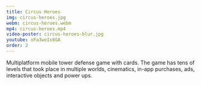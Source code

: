 ```yaml
---
title: Circus Heroes
img: circus-heroes.jpg
webm: circus-heroes.webm
mp4: circus-heroes.mp4
video-poster: circus-heroes-blur.jpg
youtube: oFa3weIx8GA
order: 2
---
```

Multiplatform mobile tower defense game with cards. The game has tens of levels that took place in multiple worlds, cinematics, in-app purchases, ads, interactive objects and power ups.
